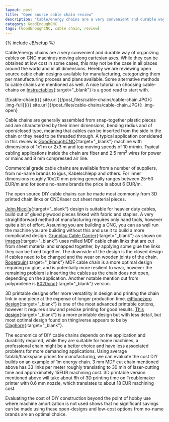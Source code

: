 ```yaml
---
layout: post
title: "Open source cable chain review"
description: "Cable/energy chains are a very convenient and durable way of organizing cables on CNC machines moving along cartesian axes. While they can be obtained at low cost in some cases, this may not be the case in all places around the world and in all dimensions. Hereby we are reviewing open source cable chain designs available for manufacturing."
category: GoodEnoughCNC
tags: [GoodEnoughCNC, cable chain, review]
---
```

{% include JB/setup %}


Cable/energy chains are a very convenient and durable way of organizing cables on CNC machines moving along cartesian axes. While they can be obtained at low cost in some cases, this may not be the case in all places around the world and in all dimensions. Hereby we are reviewing open source cable chain designs available for manufacturing, categorizing them per manufacturing process and plans available. Some alternative methods to cable chains are mentioned as well. A nice tutorial on choosing cable-chains on [Instructables](http://www.instructables.com/id/Selecting-cabledragenergy-chains-for-CNC/){:target="_blank"} is a good read to start with.

[![cable-chain]({{ site.url }}/post_files/cable-chains/cable-chain.JPG){: .img-full}]({{ site.url }}/post_files/cable-chains/cable-chain.JPG){: .img-open}

Cable chains are generally assembled from snap-together plastic pieces and are characterized by their inner dimensions, bending radius and of open/closed type, meaning that cables can be inserted from the side in the chain or they need to be threaded through. A typical application considered in this review is [GoodEnoughCNC](http://goodenoughcnc.eu/){:target="_blank"} machine with dimensions of 1x1 m or 2x3 m and top moving speeds of 10 m/min. Typical cabling applications inside the chain are fiber and 2.5 mm<sup>2</sup> wires for power or mains and 8 mm compressed air line.

Commercial grade cable chains are available from a number of suppliers, from no-name brands to igus, Kabelschlepp and others. For inner dimensions roughly 10x20 mm pricing generally ranges between 25-50 EUR/m and for some no-name brands the price is about 6 EUR/m.

The open source DIY cable chains can be made most commonly from 3D printed chain links or CNC/laser cut sheet material pieces.

[John Nicol's](http://makerplane.org/?p=1753){:target="_blank"} design is suitable for heavier duty cables, build out of glued plywood pieces linked with fabric and staples. A very straightforward method of manufacturing requires only hand tools, however quite a bit of effort. Assuming you are building a CNC, you can as well run the machine you are building without this and use it to build a more complicated design. [Grunblau Cable Carrier](http://www.grunblau.com/downloadsBMO.htm){:target="_blank"} as shown on [images](http://www.cnczone.com/forums/diy-cnc-router-table-machines/84792-free-parts.html){:target="_blank"} uses milled MDF cable chain links that are cut from sheet material and snapped together, by applying some glue the links they can be fixed together. The downside of the design is the closed design if cables need to be changed and the wear on wooden joints of the chain. [Rogerquin](http://www.cnczone.com/forums/videos/172959-cnc.html){:target="_blank"} MDF cable chain is a more optimal design requiring no glue, and is potentially more resilient to wear, however the remaining problem is inserting the cables as the chain does not open, depending on the application. Another notable mention cut from polyproilene is [8020cnc](http://www.8020cnc.com/cable%20carrier){:target="_blank"} version.

3D printable designs offer more versatility in design and printing the chain link in one piece at the expense of longer production time. [eiPionezero design](http://www.thingiverse.com/thing:666118){:target="_blank"} is one of the most advanced printable options, however it requires slow and precise printing for good results. [This design](http://www.thingiverse.com/thing:34661){:target="_blank"} is a more printable design but with less detail, but most optimal design found on thingiverse appears to be by [Claghorn](http://www.thingiverse.com/thing:611593){:target="_blank"}.


The economics of DIY cable chains depends on the application and durability required, while they are suitable for home machines, a professional chain might be a better choice and have less associated problems for more demanding applications. Using average fablab/hackspace prices for manufacturing, we can evaluate the cost DIY builds on an example of 1m energy chain. 3 mm MDF cut chain mentioned above has 33 links per meter roughly translating to 30 min of laser-cutting time and approximately 15EUR machining cost. 3D printable version mentioned above will take about 6h of 3D printing time on Troublemaker printer with 0.6 mm nozzle, which translates to about 18 EUR machining cost.

Evaluating the cost of DIY construction beyond the point of hobby use where machine amortization is not used shows that no significant savings can be made using these open-designs and low-cost options from no-name brands are an optimal choice.
